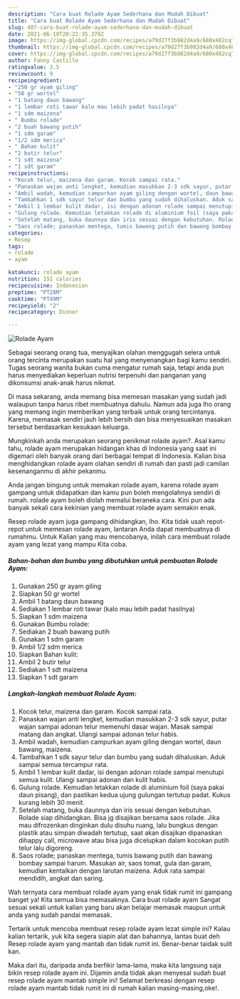 ```yaml
---
description: "Cara buat Rolade Ayam Sederhana dan Mudah Dibuat"
title: "Cara buat Rolade Ayam Sederhana dan Mudah Dibuat"
slug: 487-cara-buat-rolade-ayam-sederhana-dan-mudah-dibuat
date: 2021-06-10T20:22:35.379Z
image: https://img-global.cpcdn.com/recipes/a79d27f3b982d4a9/680x482cq70/rolade-ayam-foto-resep-utama.jpg
thumbnail: https://img-global.cpcdn.com/recipes/a79d27f3b982d4a9/680x482cq70/rolade-ayam-foto-resep-utama.jpg
cover: https://img-global.cpcdn.com/recipes/a79d27f3b982d4a9/680x482cq70/rolade-ayam-foto-resep-utama.jpg
author: Fanny Castillo
ratingvalue: 3.5
reviewcount: 9
recipeingredient:
- "250 gr ayam giling"
- "50 gr wortel"
- "1 batang daun bawang"
- "1 lembar roti tawar kalo mau lebih padat hasilnya"
- "1 sdm maizena"
- " Bumbu rolade"
- "2 buah bawang putih"
- "1 sdm garam"
- "1/2 sdm merica"
- " Bahan kulit"
- "2 butir telur"
- "1 sdt maizena"
- "1 sdt garam"
recipeinstructions:
- "Kocok telur, maizena dan garam. Kocok sampai rata."
- "Panaskan wajan anti lengket, kemudian masukkan 2-3 sdk sayur, putar wajan sampai adonan telur memenuhi dasar wajan. Masak sampai matang dan angkat. Ulangi sampai adonan telur habis."
- "Ambil wadah, kemudian campurkan ayam giling dengan wortel, daun bawang, maizena."
- "Tambahkan 1 sdk sayur telur dan bumbu yang sudah dihaluskan. Aduk sampai semua tercampur rata."
- "Ambil 1 lembar kulit dadar, isi dengan adonan rolade sampai menutupi semua kulit. Ulangi sampai adonan dan kulit habis."
- "Gulung rolade. Kemudian letakkan rolade di aluminium foil (saya pakai daun pisang), dan pastikan kedua ujung gulungan tertutup padat. Kukus kurang lebih 30 menit."
- "Setelah matang, buka daunnya dan iris sesuai dengan kebutuhan. Rolade siap dihidangkan. Bisa jg disajikan bersama saos rolade. Jika mau difrozenkan dinginkan dulu disuhu ruang, lalu bungkus dengan plastik atau simpan diwadah tertutup, saat akan disajikan dipanaskan dihappy call, microwave atau bisa juga dicelupkan dalam kocokan putih telur lalu digoreng."
- "Saos rolade; panaskan mentega, tumis bawang putih dan bawang bombay sampai harum. Masukan air, saos tomat, gula dan garam, kemudian kentalkan dengan larutan maizena. Aduk rata sampai mendidih, angkat dan saring."
categories:
- Resep
tags:
- rolade
- ayam

katakunci: rolade ayam 
nutrition: 151 calories
recipecuisine: Indonesian
preptime: "PT28M"
cooktime: "PT49M"
recipeyield: "2"
recipecategory: Dinner

---
```



![Rolade Ayam](https://img-global.cpcdn.com/recipes/a79d27f3b982d4a9/680x482cq70/rolade-ayam-foto-resep-utama.jpg)

Sebagai seorang orang tua, menyajikan olahan menggugah selera untuk orang tercinta merupakan suatu hal yang menyenangkan bagi kamu sendiri. Tugas seorang  wanita bukan cuma mengatur rumah saja, tetapi anda pun harus menyediakan keperluan nutrisi terpenuhi dan panganan yang dikonsumsi anak-anak harus nikmat.

Di masa  sekarang, anda memang bisa memesan masakan yang sudah jadi walaupun tanpa harus ribet membuatnya dahulu. Namun ada juga lho orang yang memang ingin memberikan yang terbaik untuk orang tercintanya. Karena, memasak sendiri jauh lebih bersih dan bisa menyesuaikan masakan tersebut berdasarkan kesukaan keluarga. 



Mungkinkah anda merupakan seorang penikmat rolade ayam?. Asal kamu tahu, rolade ayam merupakan hidangan khas di Indonesia yang saat ini digemari oleh banyak orang dari berbagai tempat di Indonesia. Kalian bisa menghidangkan rolade ayam olahan sendiri di rumah dan pasti jadi camilan kesenanganmu di akhir pekanmu.

Anda jangan bingung untuk memakan rolade ayam, karena rolade ayam gampang untuk didapatkan dan kamu pun boleh mengolahnya sendiri di rumah. rolade ayam boleh diolah memalui beraneka cara. Kini pun ada banyak sekali cara kekinian yang membuat rolade ayam semakin enak.

Resep rolade ayam juga gampang dihidangkan, lho. Kita tidak usah repot-repot untuk memesan rolade ayam, lantaran Anda dapat membuatnya di rumahmu. Untuk Kalian yang mau mencobanya, inilah cara membuat rolade ayam yang lezat yang mampu Kita coba.

<!--inarticleads1-->

##### Bahan-bahan dan bumbu yang dibutuhkan untuk pembuatan Rolade Ayam:

1. Gunakan 250 gr ayam giling
1. Siapkan 50 gr wortel
1. Ambil 1 batang daun bawang
1. Sediakan 1 lembar roti tawar (kalo mau lebih padat hasilnya)
1. Siapkan 1 sdm maizena
1. Gunakan  Bumbu rolade:
1. Sediakan 2 buah bawang putih
1. Gunakan 1 sdm garam
1. Ambil 1/2 sdm merica
1. Siapkan  Bahan kulit:
1. Ambil 2 butir telur
1. Sediakan 1 sdt maizena
1. Siapkan 1 sdt garam




<!--inarticleads2-->

##### Langkah-langkah membuat Rolade Ayam:

1. Kocok telur, maizena dan garam. Kocok sampai rata.
1. Panaskan wajan anti lengket, kemudian masukkan 2-3 sdk sayur, putar wajan sampai adonan telur memenuhi dasar wajan. Masak sampai matang dan angkat. Ulangi sampai adonan telur habis.
1. Ambil wadah, kemudian campurkan ayam giling dengan wortel, daun bawang, maizena.
1. Tambahkan 1 sdk sayur telur dan bumbu yang sudah dihaluskan. Aduk sampai semua tercampur rata.
1. Ambil 1 lembar kulit dadar, isi dengan adonan rolade sampai menutupi semua kulit. Ulangi sampai adonan dan kulit habis.
1. Gulung rolade. Kemudian letakkan rolade di aluminium foil (saya pakai daun pisang), dan pastikan kedua ujung gulungan tertutup padat. Kukus kurang lebih 30 menit.
1. Setelah matang, buka daunnya dan iris sesuai dengan kebutuhan. Rolade siap dihidangkan. Bisa jg disajikan bersama saos rolade. Jika mau difrozenkan dinginkan dulu disuhu ruang, lalu bungkus dengan plastik atau simpan diwadah tertutup, saat akan disajikan dipanaskan dihappy call, microwave atau bisa juga dicelupkan dalam kocokan putih telur lalu digoreng.
1. Saos rolade; panaskan mentega, tumis bawang putih dan bawang bombay sampai harum. Masukan air, saos tomat, gula dan garam, kemudian kentalkan dengan larutan maizena. Aduk rata sampai mendidih, angkat dan saring.




Wah ternyata cara membuat rolade ayam yang enak tidak rumit ini gampang banget ya! Kita semua bisa memasaknya. Cara buat rolade ayam Sangat sesuai sekali untuk kalian yang baru akan belajar memasak maupun untuk anda yang sudah pandai memasak.

Tertarik untuk mencoba membuat resep rolade ayam lezat simple ini? Kalau kalian tertarik, yuk kita segera siapin alat dan bahannya, lantas buat deh Resep rolade ayam yang mantab dan tidak rumit ini. Benar-benar taidak sulit kan. 

Maka dari itu, daripada anda berfikir lama-lama, maka kita langsung saja bikin resep rolade ayam ini. Dijamin anda tiidak akan menyesal sudah buat resep rolade ayam mantab simple ini! Selamat berkreasi dengan resep rolade ayam mantab tidak rumit ini di rumah kalian masing-masing,oke!.

